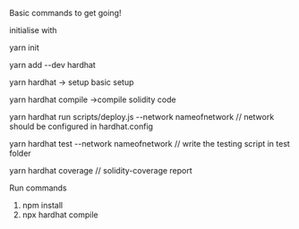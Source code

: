 Basic commands to get going!

initialise with

yarn init

yarn add --dev hardhat

yarn hardhat -> setup basic setup

yarn hardhat compile ->compile solidity code

yarn hardhat run scripts/deploy.js --network nameofnetwork // network should be configured in hardhat.config

yarn hardhat test --network nameofnetwork // write the testing script in test folder

yarn hardhat coverage // solidity-coverage report

Run commands

1. npm install
1. npx hardhat compile
